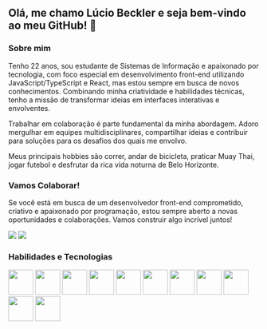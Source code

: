 ## Olá, me chamo Lúcio Beckler e seja bem-vindo ao meu GitHub! 👋

### Sobre mim
Tenho 22 anos, sou estudante de Sistemas de Informação e apaixonado por tecnologia, com foco especial em desenvolvimento front-end utilizando JavaScript/TypeScript e React, mas estou sempre em busca de novos conhecimentos. Combinando minha criatividade e habilidades técnicas, tenho a missão de transformar ideias em interfaces interativas e envolventes. 

Trabalhar em colaboração é parte fundamental da minha abordagem. Adoro mergulhar em equipes multidisciplinares, compartilhar ideias e contribuir para soluções para os desafios dos quais me envolvo.

Meus principais hobbies são correr, andar de bicicleta, praticar Muay Thai, jogar futebol e desfrutar da rica vida noturna de Belo Horizonte. 



### Vamos Colaborar!
Se você está em busca de um desenvolvedor front-end comprometido, criativo e apaixonado por programação, estou sempre aberto a novas oportunidades e colaborações. Vamos construir algo incrível juntos!

<a href = "mailto:luciobecklerp@gmail.com"><img loading="lazy" src="https://img.shields.io/badge/Gmail-D14836?style=for-the-badge&logo=gmail&logoColor=white" target="_blank"></a>
<a href="https://www.linkedin.com/in/l%C3%BAcio-beckler-0827181a0/" target="_blank"><img loading="lazy" src="https://img.shields.io/badge/-LinkedIn-%230077B5?style=for-the-badge&logo=linkedin&logoColor=white" target="_blank"></a> 

### Habilidades e Tecnologias
<img src="https://cdn.jsdelivr.net/gh/devicons/devicon/icons/javascript/javascript-original.svg" width="50" height="50" /> <img src="https://cdn.jsdelivr.net/gh/devicons/devicon/icons/typescript/typescript-original.svg" width="50" height="50" /> <img src="https://cdn.jsdelivr.net/gh/devicons/devicon/icons/react/react-original-wordmark.svg" width="50" height="50" /> <img src="https://cdn.jsdelivr.net/gh/devicons/devicon/icons/html5/html5-original.svg" width="50" height="50" /> <img src="https://cdn.jsdelivr.net/gh/devicons/devicon/icons/css3/css3-original.svg" width="50" height="50" /> <img src="https://cdn.jsdelivr.net/gh/devicons/devicon/icons/sass/sass-original.svg" width="50" height="50" />
 <img src="https://cdn.jsdelivr.net/gh/devicons/devicon/icons/tailwindcss/tailwindcss-plain.svg" width="50" height="50" /> <img src="https://cdn.jsdelivr.net/gh/devicons/devicon/icons/figma/figma-original.svg" width="50" height="50" /> <img src="https://cdn.jsdelivr.net/gh/devicons/devicon/icons/git/git-original.svg" width="50" height="50" /> <img src="https://cdn.jsdelivr.net/gh/devicons/devicon/icons/python/python-original.svg" width="50" height="50" /> <img src="https://cdn.jsdelivr.net/gh/devicons/devicon/icons/java/java-original.svg" width="50" height="50" />


